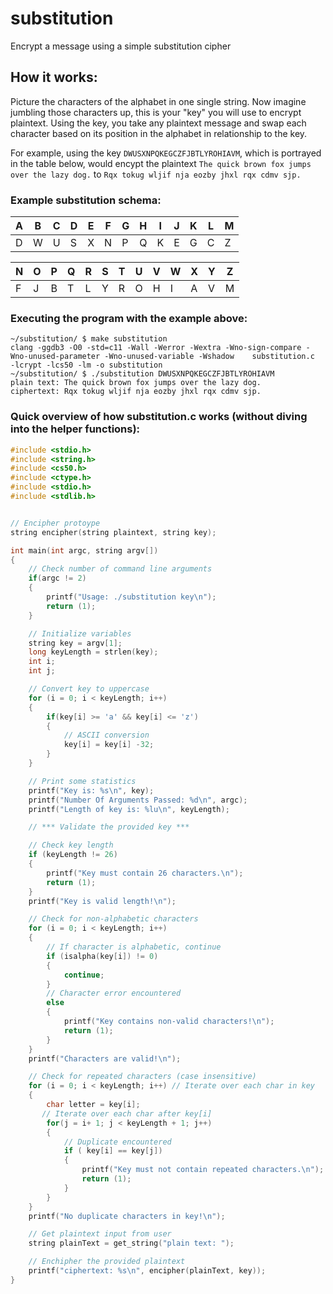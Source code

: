 # substitution
Encrypt a message using a simple substitution cipher

## How it works:
Picture the characters of the alphabet in one single string. Now imagine jumbling those characters up, this is your "key" you will use to encrypt plaintext. Using the key, you take any plaintext message and swap each character based on its position in the alphabet in relationship to the key.

For example, using the key `DWUSXNPQKEGCZFJBTLYROHIAVM`, which is portrayed in the table below, would encypt the plaintext `The quick brown fox jumps over the lazy dog.` to `Rqx tokug wljif nja eozby jhxl rqx cdmv sjp.`

### Example substitution schema:

| A | B | C | D | E | F | G | H | I | J | K | L | M |
|---|---|---|---|---|---|---|---|---|---|---|---|---|
| D | W | U | S | X | N | P | Q | K | E | G | C | Z |

| N | O | P | Q | R | S | T | U | V | W | X | Y | Z |
|---|---|---|---|---|---|---|---|---|---|---|---|---|
| F | J | B | T | L | Y | R | O | H | I | A | V | M |

### Executing the program with the example above:
```console
~/substitution/ $ make substitution 
clang -ggdb3 -O0 -std=c11 -Wall -Werror -Wextra -Wno-sign-compare -Wno-unused-parameter -Wno-unused-variable -Wshadow    substitution.c  -lcrypt -lcs50 -lm -o substitution
~/substitution/ $ ./substitution DWUSXNPQKEGCZFJBTLYROHIAVM
plain text: The quick brown fox jumps over the lazy dog.
ciphertext: Rqx tokug wljif nja eozby jhxl rqx cdmv sjp.
```
### Quick overview of how substitution.c works (without diving into the helper functions):
```c
#include <stdio.h>
#include <string.h>
#include <cs50.h>
#include <ctype.h>
#include <stdio.h>
#include <stdlib.h>


// Encipher protoype
string encipher(string plaintext, string key);

int main(int argc, string argv[])
{
    // Check number of command line arguments
    if(argc != 2)
    {
        printf("Usage: ./substitution key\n");
        return (1);
    }

    // Initialize variables
    string key = argv[1];
    long keyLength = strlen(key);
    int i;
    int j;

    // Convert key to uppercase
    for (i = 0; i < keyLength; i++)
    {
        if(key[i] >= 'a' && key[i] <= 'z')
        {
            // ASCII conversion
            key[i] = key[i] -32;
        }
    }

    // Print some statistics
    printf("Key is: %s\n", key);
    printf("Number Of Arguments Passed: %d\n", argc);
    printf("Length of key is: %lu\n", keyLength);

    // *** Validate the provided key ***

    // Check key length
    if (keyLength != 26)
    {
        printf("Key must contain 26 characters.\n");
        return (1);
    }
    printf("Key is valid length!\n");

    // Check for non-alphabetic characters
    for (i = 0; i < keyLength; i++)
    {
        // If character is alphabetic, continue
        if (isalpha(key[i]) != 0)
        {
            continue;
        }
        // Character error encountered
        else
        {
            printf("Key contains non-valid characters!\n");
            return (1);
        }
    }
    printf("Characters are valid!\n");

    // Check for repeated characters (case insensitive)
    for (i = 0; i < keyLength; i++) // Iterate over each char in key
    {
        char letter = key[i];
       // Iterate over each char after key[i]
        for(j = i+ 1; j < keyLength + 1; j++)
        {
            // Duplicate encountered
            if ( key[i] == key[j])
            {
                printf("Key must not contain repeated characters.\n");
                return (1);
            }
        }
    }
    printf("No duplicate characters in key!\n");

    // Get plaintext input from user
    string plainText = get_string("plain text: ");

    // Enchipher the provided plaintext
    printf("ciphertext: %s\n", encipher(plainText, key));
}
```
